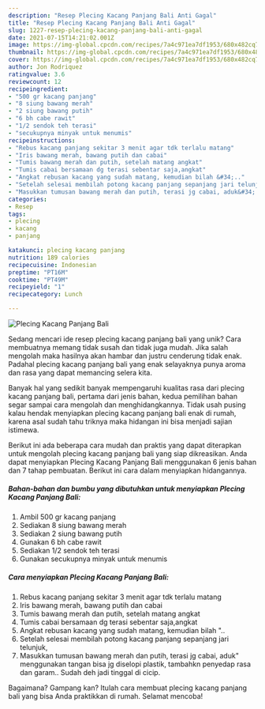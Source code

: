 ```yaml
---
description: "Resep Plecing Kacang Panjang Bali Anti Gagal"
title: "Resep Plecing Kacang Panjang Bali Anti Gagal"
slug: 1227-resep-plecing-kacang-panjang-bali-anti-gagal
date: 2021-07-15T14:21:02.001Z
image: https://img-global.cpcdn.com/recipes/7a4c971ea7df1953/680x482cq70/plecing-kacang-panjang-bali-foto-resep-utama.jpg
thumbnail: https://img-global.cpcdn.com/recipes/7a4c971ea7df1953/680x482cq70/plecing-kacang-panjang-bali-foto-resep-utama.jpg
cover: https://img-global.cpcdn.com/recipes/7a4c971ea7df1953/680x482cq70/plecing-kacang-panjang-bali-foto-resep-utama.jpg
author: Jon Rodriquez
ratingvalue: 3.6
reviewcount: 12
recipeingredient:
- "500 gr kacang panjang"
- "8 siung bawang merah"
- "2 siung bawang putih"
- "6 bh cabe rawit"
- "1/2 sendok teh terasi"
- "secukupnya minyak untuk menumis"
recipeinstructions:
- "Rebus kacang panjang sekitar 3 menit agar tdk terlalu matang"
- "Iris bawang merah, bawang putih dan cabai"
- "Tumis bawang merah dan putih, setelah matang angkat"
- "Tumis cabai bersamaan dg terasi sebentar saja,angkat"
- "Angkat rebusan kacang yang sudah matang, kemudian bilah &#34;.."
- "Setelah selesai membilah potong kacang panjang sepanjang jari telunjuk,"
- "Masukkan tumusan bawang merah dan putih, terasi jg cabai, aduk&#34; menggunakan tangan bisa jg diselopi plastik, tambahkn penyedap rasa dan garam.. Sudah deh jadi tinggal di cicip."
categories:
- Resep
tags:
- plecing
- kacang
- panjang

katakunci: plecing kacang panjang 
nutrition: 189 calories
recipecuisine: Indonesian
preptime: "PT16M"
cooktime: "PT49M"
recipeyield: "1"
recipecategory: Lunch

---
```



![Plecing Kacang Panjang Bali](https://img-global.cpcdn.com/recipes/7a4c971ea7df1953/680x482cq70/plecing-kacang-panjang-bali-foto-resep-utama.jpg)

Sedang mencari ide resep plecing kacang panjang bali yang unik? Cara membuatnya memang tidak susah dan tidak juga mudah. Jika salah mengolah maka hasilnya akan hambar dan justru cenderung tidak enak. Padahal plecing kacang panjang bali yang enak selayaknya punya aroma dan rasa yang dapat memancing selera kita.



Banyak hal yang sedikit banyak mempengaruhi kualitas rasa dari plecing kacang panjang bali, pertama dari jenis bahan, kedua pemilihan bahan segar sampai cara mengolah dan menghidangkannya. Tidak usah pusing kalau hendak menyiapkan plecing kacang panjang bali enak di rumah, karena asal sudah tahu triknya maka hidangan ini bisa menjadi sajian istimewa.


Berikut ini ada beberapa cara mudah dan praktis yang dapat diterapkan untuk mengolah plecing kacang panjang bali yang siap dikreasikan. Anda dapat menyiapkan Plecing Kacang Panjang Bali menggunakan 6 jenis bahan dan 7 tahap pembuatan. Berikut ini cara dalam menyiapkan hidangannya.

<!--inarticleads1-->

##### Bahan-bahan dan bumbu yang dibutuhkan untuk menyiapkan Plecing Kacang Panjang Bali:

1. Ambil 500 gr kacang panjang
1. Sediakan 8 siung bawang merah
1. Sediakan 2 siung bawang putih
1. Gunakan 6 bh cabe rawit
1. Sediakan 1/2 sendok teh terasi
1. Gunakan secukupnya minyak untuk menumis




<!--inarticleads2-->

##### Cara menyiapkan Plecing Kacang Panjang Bali:

1. Rebus kacang panjang sekitar 3 menit agar tdk terlalu matang
1. Iris bawang merah, bawang putih dan cabai
1. Tumis bawang merah dan putih, setelah matang angkat
1. Tumis cabai bersamaan dg terasi sebentar saja,angkat
1. Angkat rebusan kacang yang sudah matang, kemudian bilah &#34;..
1. Setelah selesai membilah potong kacang panjang sepanjang jari telunjuk,
1. Masukkan tumusan bawang merah dan putih, terasi jg cabai, aduk&#34; menggunakan tangan bisa jg diselopi plastik, tambahkn penyedap rasa dan garam.. Sudah deh jadi tinggal di cicip.




Bagaimana? Gampang kan? Itulah cara membuat plecing kacang panjang bali yang bisa Anda praktikkan di rumah. Selamat mencoba!
